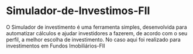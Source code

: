 # Simulador-de-Investimos-FII
O Simulador de investimento é uma ferramenta simples, desenvolvida para automatizar cálculos e ajudar investidores a fazerem, de acordo com o seu perfil, a melhor escolha de investimento. No caso aqui foi realizado para investimentos em Fundos Imobiliários-FII
